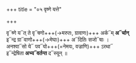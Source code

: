 +++
title = "०५ वृष्णे यत्ते"

+++

वृ᳓ष्णे य᳓त् ते वृ᳓षणो+++(→मरुतः, ग्रावाणः)+++ अर्क᳓म् **अ᳓र्चान्**  
इ᳓न्द्र ग्रा᳓वाणो+++(→मेघाः)+++ अ᳓दितिः सजो᳓षाः ।  
अनश्वा᳓सो ये᳓ पव᳓यो+++(=नेमयः, वज्राणि)+++ ऽरथा᳓  
इ᳓न्द्रेषिता **अभ्य᳓वर्तन्त** द᳓स्यून् ॥
